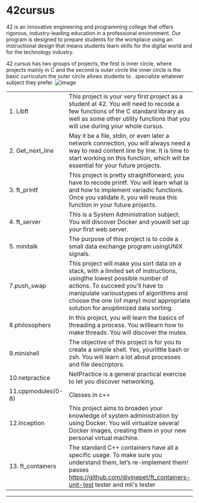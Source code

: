 # 42cursus
42 is an innovative engineering and programming college that offers rigorous, industry-leading education in a professional environment. Our program is designed to prepare students for the workplace using an instructional design that means students learn skills for the digital world and for the technology industry.

42 cursus has two groups of projects, the first is inner circle, where projects  mainly in C and the second is outer circle
the inner circle is the basic curriculum
the outer circle allows students to . specialize whatever subject they prefer.
![image](https://github.com/arastepa/42cursus/assets/77893589/07afb052-de5a-4e08-8be6-20f39f9b9b92)


|         |         |         
----------|---------
|1. Libft |This project is your very first project as a student at 42. You will need to recode a few functions of the C standard library as well as some other utility functions that you will use during your whole cursus.|
|2. Get_next_line | May it be a file, stdin, or even later a network connection, you will always need a way to read content line by line. It is time to start working on this function, which will be essential for your future projects.
|3. ft_printf | This project is pretty straightforward, you have to recode printf. You will learn what is and how to implement variadic functions. Once you validate it, you will reuse this function in your future projects.
|4. ft_server | This is a System Administration subject. You will discover Docker and youwill set up your first web server.
|5. minitalk | The purpose of this project is to code a small data exchange program usingUNIX signals.
|7.push_swap | This project will make you sort data on a stack, with a limited set of instructions, usingthe lowest possible number of actions. To succeed you’ll have to manipulate varioustypes of algorithms and choose the one (of many) most appropriate solution for anoptimized data sorting.
|8.philosophers |  In this project, you will learn the basics of threading a process. You willlearn how to make threads. You will discover the mutex.
|9.minishell | The objective of this project is for you to create a simple shell. Yes, yourlittle bash or zsh. You will learn a lot about processes and file descriptors.
|10.netpractice | NetPractice is a general practical exercise to let you discover networking.
|11.cppmodules(0-8)| Classes in c++
|12.Inception | This project aims to broaden your knowledge of system administration by using Docker. You will virtualize several Docker images, creating them in your new personal virtual machine.
|13. ft_containers | The standard C++ containers have all a specific usage. To make sure you understand them, let’s re-implement them! passes https://github.com/divinepet/ft_containers-unit-test tester and mli's tester
-----------------------
